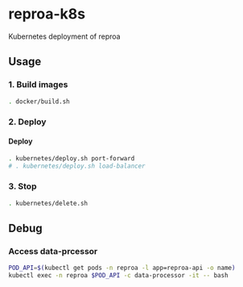 # reproa-k8s
Kubernetes deployment of reproa

## Usage
### 1. Build images
```bash
. docker/build.sh
```

### 2. Deploy
#### Deploy
```bash
. kubernetes/deploy.sh port-forward
# . kubernetes/deploy.sh load-balancer
```

### 3. Stop
```bash
. kubernetes/delete.sh
```

## Debug
### Access data-prcessor
```bash
POD_API=$(kubectl get pods -n reproa -l app=reproa-api -o name)
kubectl exec -n reproa $POD_API -c data-processor -it -- bash
```
